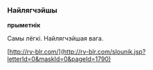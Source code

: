 ### Найлягчэйшы
**прыметнік**

Самы лёгкі. Найлягчэйшая вага.

<a rel="author">[http://rv-blr.com/](http://rv-blr.com/slounik.jsp?letterId=0&maskId=0&pageId=1790)</a>
